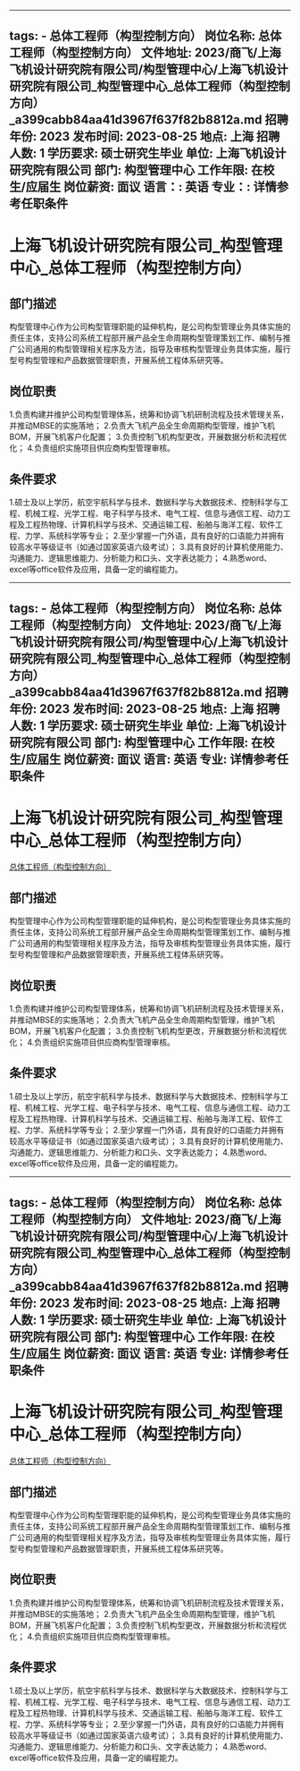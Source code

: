 
---
tags:
    - 总体工程师（构型控制方向）
岗位名称: 总体工程师（构型控制方向）
文件地址: 2023/商飞/上海飞机设计研究院有限公司/构型管理中心/上海飞机设计研究院有限公司_构型管理中心_总体工程师（构型控制方向）_a399cabb84aa41d3967f637f82b8812a.md
招聘年份: 2023
发布时间: 2023-08-25
地点: 上海
招聘人数: 1
学历要求: 硕士研究生毕业
单位: 上海飞机设计研究院有限公司
部门: 构型管理中心
工作年限: 在校生/应届生
岗位薪资: 面议
语言：: 英语
专业：: 详情参考任职条件
---

# 上海飞机设计研究院有限公司_构型管理中心_总体工程师（构型控制方向）

## 部门描述

构型管理中心作为公司构型管理职能的延伸机构，是公司构型管理业务具体实施的责任主体，支持公司系统工程部开展产品全生命周期构型管理策划工作、编制与推广公司通用的构型管理相关程序及方法，指导及审核构型管理业务具体实施，履行型号构型管理和产品数据管理职责，开展系统工程体系研究等。

## 岗位职责

1.负责构建并维护公司构型管理体系，统筹和协调飞机研制流程及技术管理关系，并推动MBSE的实施落地；
 2.负责大飞机产品全生命周期构型管理，维护飞机BOM，开展飞机客户化配置；
 3.负责控制飞机构型更改，开展数据分析和流程优化；
 4.负责组织实施项目供应商构型管理审核。

 ## 条件要求

1.硕士及以上学历，航空宇航科学与技术、数据科学与大数据技术、控制科学与工程、机械工程、光学工程、电子科学与技术、电气工程、信息与通信工程、动力工程及工程热物理、计算机科学与技术、交通运输工程、船舶与海洋工程、软件工程、力学、系统科学等专业；
 2.至少掌握一门外语，具有良好的口语能力并拥有较高水平等级证书（如通过国家英语六级考试）；
 3.具有良好的计算机使用能力、沟通能力、逻辑思维能力、分析能力和口头、文字表达能力；
 4.熟悉word、excel等office软件及应用，具备一定的编程能力。

---
tags:
    - 总体工程师（构型控制方向）
岗位名称: 总体工程师（构型控制方向）
文件地址: 2023/商飞/上海飞机设计研究院有限公司/构型管理中心/上海飞机设计研究院有限公司_构型管理中心_总体工程师（构型控制方向）_a399cabb84aa41d3967f637f82b8812a.md
招聘年份: 2023
发布时间: 2023-08-25
地点: 上海
招聘人数: 1
学历要求: 硕士研究生毕业
单位: 上海飞机设计研究院有限公司
部门: 构型管理中心
工作年限: 在校生/应届生
岗位薪资: 面议
语言: 英语
专业: 详情参考任职条件
---

# 上海飞机设计研究院有限公司_构型管理中心_总体工程师（构型控制方向）

[总体工程师（构型控制方向）](http://zhaopin.comac.cc/zp/ct/out/position/positionDetail?planid=a399cabb84aa41d3967f637f82b8812a)

## 部门描述

构型管理中心作为公司构型管理职能的延伸机构，是公司构型管理业务具体实施的责任主体，支持公司系统工程部开展产品全生命周期构型管理策划工作、编制与推广公司通用的构型管理相关程序及方法，指导及审核构型管理业务具体实施，履行型号构型管理和产品数据管理职责，开展系统工程体系研究等。

## 岗位职责

1.负责构建并维护公司构型管理体系，统筹和协调飞机研制流程及技术管理关系，并推动MBSE的实施落地；
 2.负责大飞机产品全生命周期构型管理，维护飞机BOM，开展飞机客户化配置；
 3.负责控制飞机构型更改，开展数据分析和流程优化；
 4.负责组织实施项目供应商构型管理审核。

 ## 条件要求

1.硕士及以上学历，航空宇航科学与技术、数据科学与大数据技术、控制科学与工程、机械工程、光学工程、电子科学与技术、电气工程、信息与通信工程、动力工程及工程热物理、计算机科学与技术、交通运输工程、船舶与海洋工程、软件工程、力学、系统科学等专业；
 2.至少掌握一门外语，具有良好的口语能力并拥有较高水平等级证书（如通过国家英语六级考试）；
 3.具有良好的计算机使用能力、沟通能力、逻辑思维能力、分析能力和口头、文字表达能力；
 4.熟悉word、excel等office软件及应用，具备一定的编程能力。

---
tags:
    - 总体工程师（构型控制方向）
岗位名称: 总体工程师（构型控制方向）
文件地址: 2023/商飞/上海飞机设计研究院有限公司/构型管理中心/上海飞机设计研究院有限公司_构型管理中心_总体工程师（构型控制方向）_a399cabb84aa41d3967f637f82b8812a.md
招聘年份: 2023
发布时间: 2023-08-25
地点: 上海
招聘人数: 1
学历要求: 硕士研究生毕业
单位: 上海飞机设计研究院有限公司
部门: 构型管理中心
工作年限: 在校生/应届生
岗位薪资: 面议
语言: 英语
专业: 详情参考任职条件
---

# 上海飞机设计研究院有限公司_构型管理中心_总体工程师（构型控制方向）

[总体工程师（构型控制方向）](http://zhaopin.comac.cc/zp/ct/out/position/positionDetail?planid=a399cabb84aa41d3967f637f82b8812a)


## 部门描述

构型管理中心作为公司构型管理职能的延伸机构，是公司构型管理业务具体实施的责任主体，支持公司系统工程部开展产品全生命周期构型管理策划工作、编制与推广公司通用的构型管理相关程序及方法，指导及审核构型管理业务具体实施，履行型号构型管理和产品数据管理职责，开展系统工程体系研究等。

## 岗位职责

1.负责构建并维护公司构型管理体系，统筹和协调飞机研制流程及技术管理关系，并推动MBSE的实施落地；
 2.负责大飞机产品全生命周期构型管理，维护飞机BOM，开展飞机客户化配置；
 3.负责控制飞机构型更改，开展数据分析和流程优化；
 4.负责组织实施项目供应商构型管理审核。

 ## 条件要求

1.硕士及以上学历，航空宇航科学与技术、数据科学与大数据技术、控制科学与工程、机械工程、光学工程、电子科学与技术、电气工程、信息与通信工程、动力工程及工程热物理、计算机科学与技术、交通运输工程、船舶与海洋工程、软件工程、力学、系统科学等专业；
 2.至少掌握一门外语，具有良好的口语能力并拥有较高水平等级证书（如通过国家英语六级考试）；
 3.具有良好的计算机使用能力、沟通能力、逻辑思维能力、分析能力和口头、文字表达能力；
 4.熟悉word、excel等office软件及应用，具备一定的编程能力。
